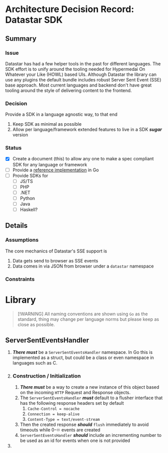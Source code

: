# Architecture Decision Record: Datastar SDK

## Summary

### Issue

Datastar has had a few helper tools in the past for different languages.  The SDK effort is to unify around the tooling needed for Hypermedai On Whatever your Like (HOWL) based UIs.  Although Datastar the library can use any plugins the default bundle includes robust Server Sent Event (SSE) base approach.  Most current languages and backend don't have great tooling around the style of delivering content to the frontend.

### Decision

Provide a SDK in a language agnostic way, to that end

1. Keep SDK as minimal as possible
2. Allow per language/framework extended features to live in a SDK ***sugar*** version

### Status

- [x] Create a document (this) to allow any one to make a spec compliant SDK for any language or framework
- [ ] Provide a [reference implementation](../code/go/sdkcore) in Go
- [ ] Provide SDKs for
  - [ ] JS/TS
  - [ ] PHP
  - [ ] .NET
  - [ ] Python
  - [ ] Java
  - [ ] Haskell?

## Details

### Assumptions

The core mechanics of Datastar's SSE support is

1. Data gets send to browser as SSE events
2. Data comes in via JSON from browser under a `datastar` namespace

### Constraints


# Library

> [!WARNING] All naming conventions are shown using `Go` as the standard, thing may change per language norms but please keep as close as possible.

## ServerSentEventsHandler

1. ***There must*** be a `ServerSentEventsHandler` namespace.  In Go this is implemented as a struct, but could be a class or even namespace in languages such as C.
2. ### Construction / Initialization
   1. ***There must*** be a way to create a new instance of this object based on the incoming `HTTP` Request and Response objects.
   2. The `ServerSentEventsHandler` ***must*** default to a flusher interface that has the following response headers set by default
      1. `Cache-Control = nocache`
      2. `Connection = keep-alive`
      3. `Content-Type = text/event-stream`
   3. Then the created response ***should*** `flush` immediately to avoid timeouts while 0-♾️ events are created
   4. `ServerSentEventsHandler` ***should*** include an incrementing number to be used as an id for events when one is not provided
3.